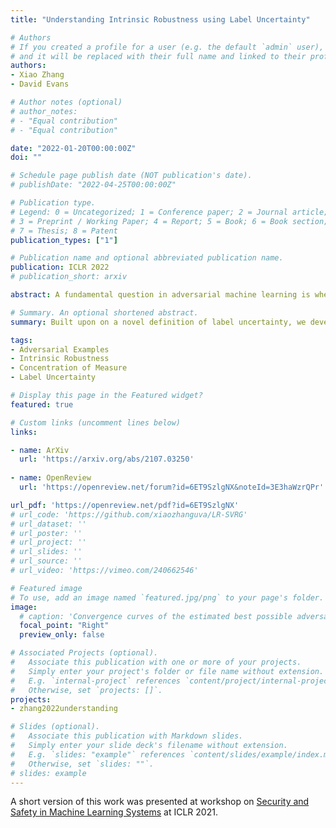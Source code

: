 ```yaml
---
title: "Understanding Intrinsic Robustness using Label Uncertainty"

# Authors
# If you created a profile for a user (e.g. the default `admin` user), write the username (folder name) here 
# and it will be replaced with their full name and linked to their profile.
authors:
- Xiao Zhang
- David Evans

# Author notes (optional)
# author_notes:
# - "Equal contribution"
# - "Equal contribution"

date: "2022-01-20T00:00:00Z"
doi: ""

# Schedule page publish date (NOT publication's date).
# publishDate: "2022-04-25T00:00:00Z"

# Publication type.
# Legend: 0 = Uncategorized; 1 = Conference paper; 2 = Journal article;
# 3 = Preprint / Working Paper; 4 = Report; 5 = Book; 6 = Book section;
# 7 = Thesis; 8 = Patent
publication_types: ["1"]

# Publication name and optional abbreviated publication name.
publication: ICLR 2022
# publication_short: arxiv

abstract: A fundamental question in adversarial machine learning is whether a robust classifier exists for a given task. A line of research has made progress towards this goal by studying concentration of measure, but without considering data labels. We argue that the standard concentration fails to fully characterize the intrinsic robustness of a classification problem, since it ignores data labels which are essential to any classification task. Building on a novel definition of label uncertainty, we empirically demonstrate that error regions induced by state-of-the-art models tend to have much higher label uncertainty than randomly-selected subsets. This observation motivates us to adapt a concentration estimation algorithm that accounts for label uncertainty, resulting in more accurate intrinsic robustness measures for benchmark image classification problems. 

# Summary. An optional shortened abstract.
summary: Built upon on a novel definition of label uncertainty, we develop an empirical method to estimate a more realistic intirnsic robustness limit for image classification tasks.

tags: 
- Adversarial Examples
- Intrinsic Robustness
- Concentration of Measure
- Label Uncertainty

# Display this page in the Featured widget?
featured: true

# Custom links (uncomment lines below)
links:

- name: ArXiv
  url: 'https://arxiv.org/abs/2107.03250'
  
- name: OpenReview
  url: 'https://openreview.net/forum?id=6ET9SzlgNX&noteId=3E3haWzrQPr'

url_pdf: 'https://openreview.net/pdf?id=6ET9SzlgNX'
# url_code: 'https://github.com/xiaozhanguva/LR-SVRG'
# url_dataset: ''
# url_poster: ''
# url_project: ''
# url_slides: ''
# url_source: ''
# url_video: 'https://vimeo.com/240662546'

# Featured image
# To use, add an image named `featured.jpg/png` to your page's folder. 
image:
  # caption: 'Convergence curves of the estimated best possible adversarial risk'
  focal_point: "Right"
  preview_only: false

# Associated Projects (optional).
#   Associate this publication with one or more of your projects.
#   Simply enter your project's folder or file name without extension.
#   E.g. `internal-project` references `content/project/internal-project/index.md`.
#   Otherwise, set `projects: []`.
projects:
- zhang2022understanding

# Slides (optional).
#   Associate this publication with Markdown slides.
#   Simply enter your slide deck's filename without extension.
#   E.g. `slides: "example"` references `content/slides/example/index.md`.
#   Otherwise, set `slides: ""`.
# slides: example
---
```

A short version of this work was presented at workshop on [Security and Safety in Machine Learning Systems](https://iclr.cc/virtual/2021/workshop/2127) at ICLR 2021.

<!-- {{% callout note %}}
Click the *Cite* button above to demo the feature to enable visitors to import publication metadata into their reference management software.
{{% /callout %}}

{{% callout note %}}
Create your slides in Markdown - click the *Slides* button to check out the example.
{{% /callout %}}

Supplementary notes can be added here, including [code, math, and images](https://wowchemy.com/docs/writing-markdown-latex/). -->

